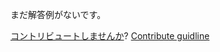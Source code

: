 
まだ解答例がないです。

[コントリビュートしませんか](https://github.com/BFEdev/BFE.dev-solutions/blob/main/question/what-is-the-difference-between-modules-and-standard-scripts_ja.md)?  [Contribute guidline](https://github.com/BFEdev/BFE.dev-solutions#how-to-contribute)
